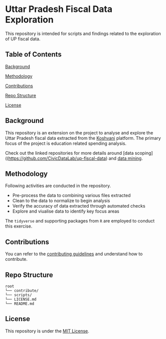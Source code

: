# Uttar Pradesh Fiscal Data Exploration

This repository is intended for scripts and findings related to the exploration of UP fiscal data.

## Table of Contents

[Background](https://github.com/CivicDataLab/up-fiscal-data-explore#background)

[Methodology](https://github.com/CivicDataLab/up-fiscal-data-explore#methodology)

[Contributions](https://github.com/CivicDataLab/up-fiscal-data-explore#contributions)

[Repo Structure](https://github.com/CivicDataLab/up-fiscal-data-explore#repo-structure)

[License](https://github.com/CivicDataLab/up-fiscal-data-explore#license)

## Background

This repository is an extension on the project to analyse and explore the Uttar Pradesh fiscal data extracted from the [Koshvani](http://koshvani.up.nic.in/) platform. The primary focus of the project is education related spending analysis.

Check out the linked repositories for more details around [data scoping]((https://github.com/CivicDataLab/up-fiscal-data) and [data mining](https://github.com/CivicDataLab/up-fiscal-data).

## Methodology

Following activities are conducted in the repository.

- Pre-process the data to combining various files extracted
- Clean to the data to normalize to begin analysis
- Verify the accuracy of data extracted through automated checks
- Explore and viualise data to identify key focus areas

The `tidyverse` and supporting packages from `R` are employed to conduct this exercise.

## Contributions

You can refer to the [contributing guidelines](https://github.com/CivicDataLab/up-fiscal-data-explore/blob/master/contribute/CONTRIBUTING.md) and understand how to contribute.

## Repo Structure

```
root
└── contribute/
└── scripts/
└── LICENSE.md
└── README.md
```

## License

This repository is under the [MIT License](https://github.com/CivicDataLab/up-fiscal-data-explore/blob/master/LICENSE.md).
